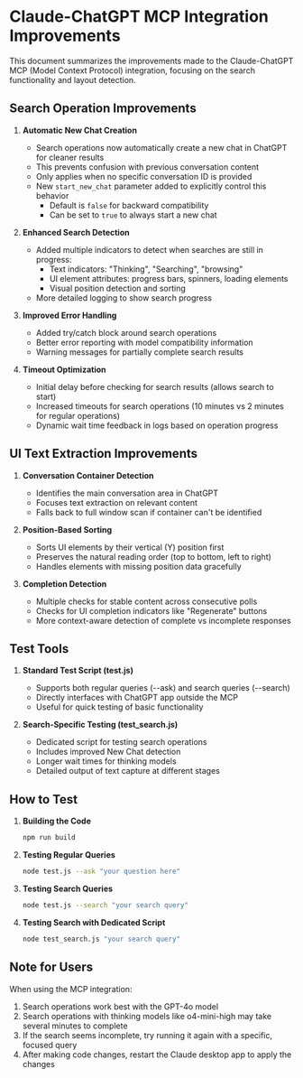 # Claude-ChatGPT MCP Integration Improvements

This document summarizes the improvements made to the Claude-ChatGPT MCP (Model Context Protocol) integration, focusing on the search functionality and layout detection.

## Search Operation Improvements

1. **Automatic New Chat Creation**
   - Search operations now automatically create a new chat in ChatGPT for cleaner results
   - This prevents confusion with previous conversation content
   - Only applies when no specific conversation ID is provided
   - New `start_new_chat` parameter added to explicitly control this behavior
     - Default is `false` for backward compatibility 
     - Can be set to `true` to always start a new chat

2. **Enhanced Search Detection**
   - Added multiple indicators to detect when searches are still in progress:
     - Text indicators: "Thinking", "Searching", "browsing"
     - UI element attributes: progress bars, spinners, loading elements
     - Visual position detection and sorting
   - More detailed logging to show search progress

3. **Improved Error Handling**
   - Added try/catch block around search operations
   - Better error reporting with model compatibility information
   - Warning messages for partially complete search results

4. **Timeout Optimization**
   - Initial delay before checking for search results (allows search to start)
   - Increased timeouts for search operations (10 minutes vs 2 minutes for regular operations)
   - Dynamic wait time feedback in logs based on operation progress

## UI Text Extraction Improvements

1. **Conversation Container Detection**
   - Identifies the main conversation area in ChatGPT
   - Focuses text extraction on relevant content
   - Falls back to full window scan if container can't be identified

2. **Position-Based Sorting**
   - Sorts UI elements by their vertical (Y) position first
   - Preserves the natural reading order (top to bottom, left to right)
   - Handles elements with missing position data gracefully

3. **Completion Detection**
   - Multiple checks for stable content across consecutive polls
   - Checks for UI completion indicators like "Regenerate" buttons
   - More context-aware detection of complete vs incomplete responses

## Test Tools

1. **Standard Test Script (test.js)**
   - Supports both regular queries (--ask) and search queries (--search)
   - Directly interfaces with ChatGPT app outside the MCP
   - Useful for quick testing of basic functionality

2. **Search-Specific Testing (test_search.js)**
   - Dedicated script for testing search operations
   - Includes improved New Chat detection
   - Longer wait times for thinking models
   - Detailed output of text capture at different stages

## How to Test

1. **Building the Code**
   ```bash
   npm run build
   ```

2. **Testing Regular Queries**
   ```bash
   node test.js --ask "your question here"
   ```

3. **Testing Search Queries**
   ```bash
   node test.js --search "your search query"
   ```

4. **Testing Search with Dedicated Script**
   ```bash
   node test_search.js "your search query"
   ```

## Note for Users

When using the MCP integration:

1. Search operations work best with the GPT-4o model
2. Search operations with thinking models like o4-mini-high may take several minutes to complete
3. If the search seems incomplete, try running it again with a specific, focused query
4. After making code changes, restart the Claude desktop app to apply the changes